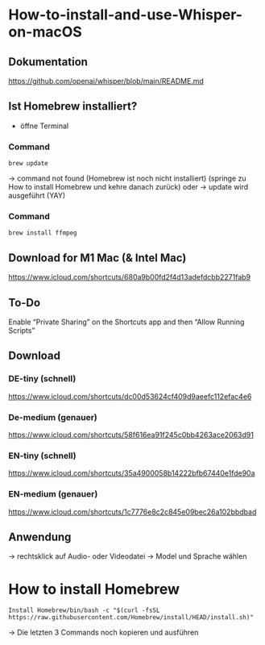 # How-to-install-and-use-Whisper-on-macOS

## Dokumentation
https://github.com/openai/whisper/blob/main/README.md

## Ist Homebrew installiert?
- öffne Terminal

### Command
```
brew update
```
→ command not found (Homebrew ist noch nicht installiert) (springe zu How to install Homebrew und kehre danach zurück)
oder
→ update wird ausgeführt (YAY)

### Command
```
brew install ffmpeg
```

## Download for M1 Mac (& Intel Mac)
https://www.icloud.com/shortcuts/680a9b00fd2f4d13adefdcbb2271fab9

## To-Do
Enable “Private Sharing” on the Shortcuts app and then “Allow Running Scripts”

## Download
### DE-tiny (schnell)
https://www.icloud.com/shortcuts/dc00d53624cf409d9aeefc112efac4e6

### De-medium (genauer)
https://www.icloud.com/shortcuts/58f616ea91f245c0bb4263ace2063d91

### EN-tiny (schnell)
https://www.icloud.com/shortcuts/35a4900058b14222bfb67440e1fde90a

### EN-medium (genauer)
https://www.icloud.com/shortcuts/1c7776e8c2c845e09bec26a102bbdbad

## Anwendung
→ rechtsklick auf Audio- oder Videodatei → Model und Sprache wählen




# How to install Homebrew
```
Install Homebrew/bin/bash -c "$(curl -fsSL https://raw.githubusercontent.com/Homebrew/install/HEAD/install.sh)"
```

→ Die letzten 3 Commands noch kopieren und ausführen
